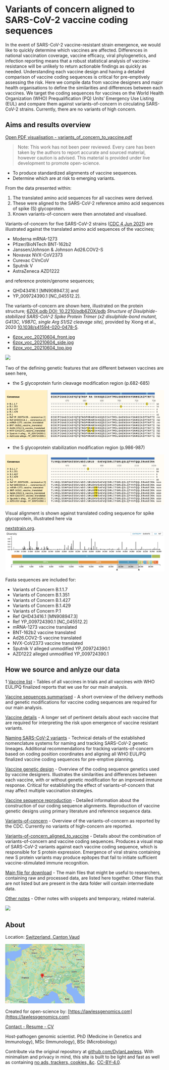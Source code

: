 # Variants of concern aligned to SARS-CoV-2 vaccine coding sequences
In the event of SARS-CoV-2 vaccine-resistant strain emergence, we would like to quickly determine which vaccines are affected.
Differences in national vaccination coverage, vaccine efficacy, viral phylogenetics, and infection reporting means that a robust statistical analysis of vaccine-resistance will be unlikely to return actionable findings as quickly as needed.
Understanding each vaccine design and having a detailed comparison of vaccine coding sequences is critical for pre-emptively assessing the risk. 
Here we compile data from vaccine designers and major health organisations to define the similarities and differences between each vaccines.
We target the coding sequences for vaccines on the World Health Organization (WHO) Prequalification (PQ) Units’ Emergency Use Listing (EUL) and compare them against variants-of-concern in circulating SARS-CoV-2 strains. 
Currently, there are no variants of high concern. 

## Aims and results overview
[Open PDF visualisation - variants_of_concern_to_vaccine.pdf](./variants_of_concern_to_vaccine.pdf)

> Note: This work has not been peer reviewed. Every care has been taken by the authors to report accurate and sourced material, however caution is advised. This material is provided under live development to promote open-science. 

* To produce standardized alignments of vaccine sequences.
* Determine which are at risk to emerging variants.

From the data presented within:

1. The translated amino acid sequences for all vaccines were derived.
2. These were aligned to the SARS-CoV-2 reference amino acid sequences of spike (S) glycoprotein.
3. Known variants-of-concern were then annotated and visualised.

Variants-of-concern for five SARS-CoV-2 strains 
([CDC 4 Jun 2021](https://www.cdc.gov/coronavirus/2019-ncov/variants/variant-info.html?CDC_AA_refVal=https%3A%2F%2Fwww.cdc.gov%2Fcoronavirus%2F2019-ncov%2Fcases-updates%2Fvariant-surveillance%2Fvariant-info.html))
are illustrated against the 
translated amino acid sequences of the vaccines; 

* Moderna mRNA-1273
* Pfizer/BioNTech BNT-162b2
* Janssen/Johnson & Johnson Ad26.COV2-S
* Novavax NVX-CoV2373
* Curevac CVnCoV
* Sputnik V
* AstraZeneca AZD1222

and reference protein/genome sequences;

* QHD43416.1 [MN908947.3] and
* YP\_009724390.1 [NC\_045512.2].

The variants-of-concern are shown here, illustrated on the protein structure;
[6ZOX.pdb DOI: 10.2210/pdb6ZOX/pdb](https://www.rcsb.org/structure/6ZOX)
_Structure of Disulphide-stabilized SARS-CoV-2 Spike Protein Trimer (x2 disulphide-bond mutant, G413C, V987C, single Arg S1/S2 cleavage site),_
provided by Xiong et al., 2020 [10.1038/s41594-020-0478-5](https://www.nature.com/articles/s41594-020-0478-5).

* [6zox_voc_20210604_front.jpg](./pdb/renders/6zox_voc_20210604_front.jpg)
* [6zox_voc_20210604_side.jpg](./pdb/renders/6zox_voc_20210604_side.jpg)
* [6zox_voc_20210604_top.jpg](./pdb/renders/6zox_voc_20210604_top.jpg)

![](./pdb/renders/6zox_voc_20210604_stage.gif)

Two of the defining genetic features that are different between vaccines are seen here, 
* the S glycoprotein furin cleavage modification region (p.682-685)

![](./images/snapshot_furin_cleavage_region.png)

* the S glycoprotein stabilization modification region (p.986-987)

![](./images/snapshot_stabilizing_region_PP.png)

Visual alignment is shown against translated coding sequence for spike glycoprotein,
illustrated here via 

[nextstrain.org](https://nextstrain.org/sars-cov-2).
![](./images/nextstrain_spike.png)

Fasta sequences are included for:

* Variants of Concern B.1.1.7
* Variants of Concern B.1.351
* Variants of Concern B.1.427
* Variants of Concern B.1.429
* Variants of Concern P.1
* Ref QHD43416.1 [MN908947.3]
* Ref YP\_009724390.1 [NC\_045512.2]
* mRNA-1273 vaccine translated
* BNT-162b2 vaccine translated
* Ad26.COV2-S vaccine translated
* NVX-CoV2373 vaccine translated
* Sputnik V alleged unmodified YP_009724390.1
* AZD1222 alleged unmodified YP_009724390.1

## How we source and anlyze our data

1 [Vaccine list](pages/Vaccine_list) - Tables of all vaccines in trials and all vaccines with WHO EUL/PQ finalized reports that we use for our main analysis.

[Vaccine sequences summarised](pages/Vaccine_sequences_summarised.md) - A short overview of the delivery methods and genetic modifications for vaccine coding sequences are required for our main analysis. 

[Vaccine details](pages/Vaccine_details.md) - A longer set of pertinent details about each vaccine that are required for interpreting the risk upon emergence of vaccine resistant variants.

[Naming SARS-CoV-2 variants](pages/Naming_SARS-CoV-2_variants.md) - Technical details of the established nomenclature systems for naming and tracking SARS-CoV-2 genetic lineages. Additional recommendations for tracking variants-of-concern based on coding position coordinates and aligning all WHO EUL/PQ finalized vaccine coding sequences for pre-emptive planning. 

[Vaccine genetic design](pages/Vaccine_genetic_design.md) - Overview of the coding sequence genetics used by vaccine designers. Illustrates the similarities and differences between each vaccine, with or without genetic modification for an improved immune response. Critical for establishing the effect of variants-of-concern that may affect multiple vaccination strategies. 

[Vaccine sequence reproduction](pages/Vaccine_sequence_reproduction.md) - Detailed information about the construction of our coding sequence alignments. Reproduction of vaccine genetic designs using primary literature and reference sequence data. 

[Variants-of-concern](pages/Variants-of-concern.md) - Overview of the variants-of-concern as reported by the CDC. Currently no variants of high-concern are reported. 

[Variants-of-concern_aligned_to_vaccine](pages/Variants-of-concern_aligned_to_vaccine.md) - Details about the combination of variants-of-concern and vaccine coding sequences. Produces a visual map of SARS-CoV-2 variants against each vaccine coding sequence, which is responsible for S protein expression. Emergence of viral strains containing new S protein variants may produce epitopes that fail to initiate sufficient vaccine-stimulated immune recognition.

[Main file for download](pages/Main_files.md) - The main files that might be useful to researchers, containing raw and processed data, are listed here together. Other files that are not listed but are present in the data folder will contain intermediate data.

[Other notes](notes.md) - Other notes with snippets and temporary, related material. 

![](https://static01.nyt.com/newsgraphics/2020/04/02/virus-genome/assets/images/ribosome-600.png)
## About
Location: [Switzerland, Canton Vaud](https://goo.gl/maps/Xv1bY6Tgn4a5ccwN9)

<!-- ![](./images/location.png) -->
<img src="./images/location.png" width="50%"/>

Created for open-science by: [https://lawlessgenomics.com](https://lawlessgenomics.com)

[Contact - Resume - CV](https://dylan-lawless.github.io)

Host-pathogen genomic scientist. PhD (Medicine in Genetics and Immunology), MSc (Immunology), BSc (Microbiology)

Contribute via the original repository at [github.com/DylanLawless](https://github.com/DylanLawless/SARS-CoV-2-VOC.github.io).
With minimalism and privacy in mind, this site is built to be light and fast as well as containing [no ads, trackers, cookies, &c](https://themarkup.org/blacklight?url=sarscov2variants.com). [CC-BY-4.0](https://creativecommons.org/licenses/by/4.0/).
<!-- https://www.paypal.com/donate?hosted_button_id=7K3CD4KDMKPBS -->
